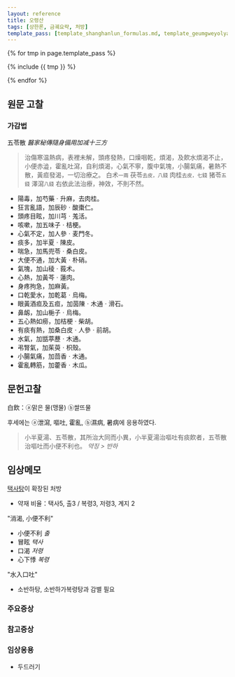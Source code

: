 ```yaml
---
layout: reference
title: 오령산
tags: [상한론, 금궤요략, 처방]
template_pass: [template_shanghanlun_formulas.md, template_geumgweyolyag_formulas.md, template_etc_formulas.md]
---
```



{% for tmp in page.template_pass %}

{% include {{ tmp }} %}

{% endfor %}

## 원문 고찰

### 가감법

五苓散 _醫家秘傳隨身備用加减十三方_

> 治傷寒温熱病，表裡未解，頭疼發熱，口燥咽乾，煩渴，及飮水煩渴不止，小便赤澁，霍亂吐瀉，自利煩渴，心氣不寧，腹中氣塊，小腸氣痛，暑熱不散，黃疸發渴，一切治療之。
> 白术<small>一兩</small>	茯苓<small>去皮，八錢</small>	肉桂<small>去皮，七錢</small>	猪苓<small>五錢</small>	澤瀉<small>八錢</small>
> 右依此法治療，神效，不則不然。

* 陽毒，加芍藥ㆍ升麻，去肉桂。
* 狂言亂語，加辰砂ㆍ酸棗仁。
* 頭疼目眩，加川芎ㆍ羗活。
* 咳嗽，加五味子ㆍ桔梗。
* 心氣不定，加人參ㆍ麦門冬。
* 痰多，加半夏ㆍ陳皮。
* 喘急，加馬兜苓ㆍ桑白皮。
* 大便不通，加大黃ㆍ朴硝。
* 氣塊，加山稜ㆍ莪术。
* 心熱，加黃芩ㆍ蓮肉。
* 身疼拘急，加麻黃。
* 口乾愛水，加乾葛ㆍ烏梅。
* 眼黃酒疸及五疸，加茵陳ㆍ木通ㆍ滑石。
* 鼻衂，加山梔子ㆍ烏梅。
* 五心熱如癆，加桔梗ㆍ柴胡。
* 有痰有熱，加桑白皮ㆍ人參ㆍ前胡。
* 水氣，加甛葶藶ㆍ木通。
* 弔腎氣，加茱萸ㆍ枳殼。
* 小腸氣痛，加茴香ㆍ木通。
* 霍亂轉筋，加藿香ㆍ木瓜。


## 문헌고찰

白飲：ⓐ맑은 물(맹물) ⓑ쌀뜨물

후세에는 ⓐ泄瀉, 嘔吐, 霍亂, ⓑ濕病, 暑病에 응용하였다.

> 小半夏湯、五苓散，其所治大同而小異，小半夏湯治嘔吐有痰飮者，五苓散治嘔吐而小便不利也。 _약징 > 반하_

## 임상메모

[택사탕]( {{site.formulaurl}}/택사탕 )이 확장된 처방
* 약재 비율：택사5, 출3 / 복령3, 저령3, 계지 2

"消渴, 小便不利"
* 小便不利 _출_
* 冒眩 _택사_
* 口渴 _저령_
* 心下悸 _복령_

"水入口吐"
* 소반하탕, 소반하가복령탕과 감별 필요


### 주요증상


### 참고증상

### 임상응용

* 두드러기

